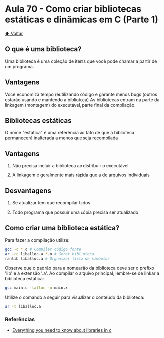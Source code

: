 # Aula 70 - Como criar bibliotecas estáticas e dinâmicas em C (Parte 1)

[:arrow_up: Voltar](https://github.com/Geofisicando/C-orientado-a-testes#%C3%ADndice)

## O que é uma biblioteca?

Uma biblioteca é uma coleção de items que você pode chamar a partir de um programa.

## Vantagens

Você economiza tempo reutilizando código e garante menos bugs (outros estarão usando e mantendo a biblioteca)
As bibliotecas entram na parte da linkagem (montagem) do executável, parte final da compilação.

## Bibliotecas estáticas

O nome "estática" é uma referência ao fato de que a biblioteca permanecerá inalterada a menos que seja recompilada

## Vantagens

1. Não precisa incluir a biblioteca ao distribuir o executável

2. A linkagem é geralmente mais rápida que a de arquivos individuais

## Desvantagens

1. Se atualizar tem que recompilar todos

2. Todo programa que possuir uma cópia precisa ser atualizado

## Como criar uma biblioteca estática?

Para fazer a compilação utilize:

```sh
gcc -c *.c # Compilar código fonte
ar -rc liballoc.a *.o # Gerar biblioteca
ranlib liballoc.a # Organizar lista de símbolos
```

Observe que o padrão para a nomeação da biblioteca deve ser o prefixo 'lib' e a extensão '.a'.
Ao compilar o arquivo principal, lembre-se de linkar a biblioteca estática:

```sh
gcc main.c -lalloc -o main.x
```

Utilize o comando a seguir para visualizar o conteúdo da biblioteca:

```sh
ar -t liballoc.a
```

### Referências
* [Everything you need to know about libraries in c](https://medium.com/@meghamohan/everything-you-need-to-know-about-libraries-in-c-e8ad6138cbb4)
